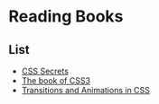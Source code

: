# Reading Books

## List
- [CSS Secrets](978-4-87311-766-9/)
- [The book of CSS3](the-book-of-css3/)
- [Transitions and Animations in CSS](978-1-4919-2988-9/)


